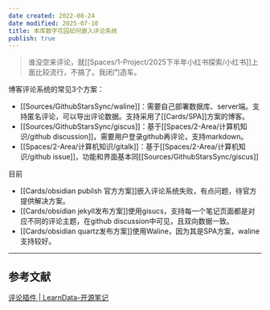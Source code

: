 ```yaml
---
date created: 2022-08-24
date modified: 2025-07-10
title: 本库数字花园如何嵌入评论系统
publish: true
---
```


> 谁没空来评论，就[[Spaces/1-Project/2025下半年小红书探索/小红书]]上面比较流行，不搞了。我闭门造车。

博客评论系统的常见3个方案：

- [[Sources/GithubStarsSync/waline]]：需要自己部署数据库、server端。支持匿名评论，可以导出评论数据。支持采用了[[Cards/SPA]]方案的博客。
- [[Sources/GithubStarsSync/giscus]]：基于[[Spaces/2-Area/计算机知识/github discussion]]，需要用户登录github再评论，支持markdown。
- [[Spaces/2-Area/计算机知识/gitalk]]：基于[[Spaces/2-Area/计算机知识/github issue]]，功能和界面基本同[[Sources/GithubStarsSync/giscus]]

目前

- [[Cards/obsidian pubilsh 官方方案]]嵌入评论系统失败，有点问题，待官方提供解决方案。
- [[Cards/obsidian jekyll发布方案]]使用gisucs，支持每一个笔记页面都是对应不同的评论主题，在github discussion中可见，且双向数据一致。
- [[Cards/obsidian quartz发布方案]]使用Waline，因为其是SPA方案，waline支持较好。

---

## 参考文献

[评论插件 | LearnData-开源笔记](https://newzone.top/web/Comments.html)
